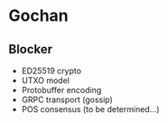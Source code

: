 # Gochan

## Blocker

- ED25519 crypto
- UTXO model
- Protobuffer encoding
- GRPC transport (gossip)
- POS consensus (to be determined...)
